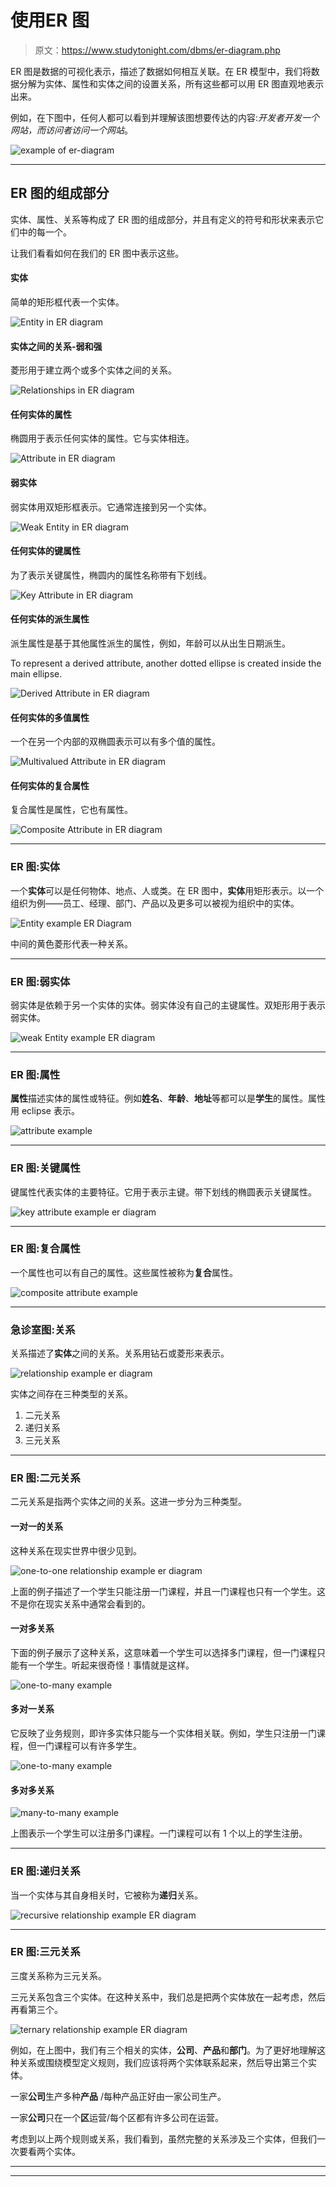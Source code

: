 # 使用ER 图

> 原文：<https://www.studytonight.com/dbms/er-diagram.php>

ER 图是数据的可视化表示，描述了数据如何相互关联。在 ER 模型中，我们将数据分解为实体、属性和实体之间的设置关系，所有这些都可以用 ER 图直观地表示出来。

例如，在下图中，任何人都可以看到并理解该图想要传达的内容:*开发者开发一个网站，而访问者访问一个网站*。

![example of er-diagram](img/632d1875074b7f3482b2c1d035d6fa80.png)

* * *

## ER 图的组成部分

实体、属性、关系等构成了 ER 图的组成部分，并且有定义的符号和形状来表示它们中的每一个。

让我们看看如何在我们的 ER 图中表示这些。

#### 实体

简单的矩形框代表一个实体。

![Entity in ER diagram](img/d4b82f30fdc5a3f827a84490fe898809.png)

#### 实体之间的关系-弱和强

菱形用于建立两个或多个实体之间的关系。

![Relationships in ER diagram](img/5a8d5f8472e9a1cbb7b5163890757f22.png)

#### 任何实体的属性

椭圆用于表示任何实体的属性。它与实体相连。

![Attribute in ER diagram](img/c16319a0f0012db37dd4d78122e82da4.png)

#### 弱实体

弱实体用双矩形框表示。它通常连接到另一个实体。

![Weak Entity in ER diagram](img/aba58c528cb40739d1f6bc8ce14ef4f8.png)

#### 任何实体的键属性

为了表示关键属性，椭圆内的属性名称带有下划线。

![Key Attribute in ER diagram](img/111f685a6bbf99c822936e9ee468fc1a.png)

#### 任何实体的派生属性

派生属性是基于其他属性派生的属性，例如，年龄可以从出生日期派生。

To represent a derived attribute, another dotted ellipse is created inside the main ellipse.

![Derived Attribute in ER diagram](img/8e8b1e1798c4ff460bbb9ebc368f36ba.png)

#### 任何实体的多值属性

一个在另一个内部的双椭圆表示可以有多个值的属性。

![Multivalued Attribute in ER diagram](img/ebb767c7bf04a6cf8924db8716cb80a7.png)

#### 任何实体的复合属性

复合属性是属性，它也有属性。

![Composite Attribute in ER diagram](img/924c1dcd50b83aedc3dfbc791f55cffd.png)

* * *

### ER 图:实体

一个**实体**可以是任何物体、地点、人或类。在 ER 图中，**实体**用矩形表示。以一个组织为例——员工、经理、部门、产品以及更多可以被视为组织中的实体。

![Entity example ER Diagram](img/5b4dc1706ec65e90b0e07ae7237fcc28.png)

中间的黄色菱形代表一种关系。

* * *

### ER 图:弱实体

弱实体是依赖于另一个实体的实体。弱实体没有自己的主键属性。双矩形用于表示弱实体。

![weak Entity example ER diagram](img/af0c8dfa1f4f4b76db1372bc1dd9518f.png)

* * *

### ER 图:属性

**属性**描述实体的属性或特征。例如**姓名**、**年龄**、**地址**等都可以是**学生**的属性。属性用 eclipse 表示。

![attribute example](img/673b48ca157b150a591ddd01e3208e4c.png)

* * *

### ER 图:关键属性

键属性代表实体的主要特征。它用于表示主键。带下划线的椭圆表示关键属性。

![key attribute example er diagram](img/dfabe12e79ad59b01a24907e93762035.png)

* * *

### ER 图:复合属性

一个属性也可以有自己的属性。这些属性被称为**复合**属性。

![composite attribute example](img/fab1805db631262942eaea45f5f6e559.png)

* * *

### 急诊室图:关系

关系描述了**实体**之间的关系。关系用钻石或菱形来表示。

![relationship example er diagram](img/12988558d7a85fb9de40a967ced506a4.png)

实体之间存在三种类型的关系。

1.  二元关系
2.  递归关系
3.  三元关系

* * *

### ER 图:二元关系

二元关系是指两个实体之间的关系。这进一步分为三种类型。

#### 一对一的关系

这种关系在现实世界中很少见到。

![one-to-one relationship example er diagram](img/5cfd031d00734b5286eecfeec51b040c.png)

上面的例子描述了一个学生只能注册一门课程，并且一门课程也只有一个学生。这不是你在现实关系中通常会看到的。

#### 一对多关系

下面的例子展示了这种关系，这意味着一个学生可以选择多门课程，但一门课程只能有一个学生。听起来很奇怪！事情就是这样。

![one-to-many example](img/8011711ca6d02816d6be51c67cb37e95.png)

#### 多对一关系

它反映了业务规则，即许多实体只能与一个实体相关联。例如，学生只注册一门课程，但一门课程可以有许多学生。

![one-to-many example](img/d3b7a96a2ebb91c87bf90d1fa384ccf4.png)

#### 多对多关系

![many-to-many example](img/e1565da7ea536d0243c73946f8dc4408.png)

上图表示一个学生可以注册多门课程。一门课程可以有 1 个以上的学生注册。

* * *

### ER 图:递归关系

当一个实体与其自身相关时，它被称为**递归**关系。

![recursive relationship example ER diagram](img/e50ec766869578f9c6c011789908734c.png)

* * *

### ER 图:三元关系

三度关系称为三元关系。

三元关系包含三个实体。在这种关系中，我们总是把两个实体放在一起考虑，然后再看第三个。

![ternary relationship example ER diagram](img/2f184c85c381102f0f602b87687fe551.png)

例如，在上图中，我们有三个相关的实体，**公司**、**产品**和**部门**。为了更好地理解这种关系或围绕模型定义规则，我们应该将两个实体联系起来，然后导出第三个实体。

一家**公司**生产多种**产品** /每种产品正好由一家公司生产。

一家**公司**只在一个**区**运营/每个区都有许多公司在运营。

考虑到以上两个规则或关系，我们看到，虽然完整的关系涉及三个实体，但我们一次要看两个实体。

* * *

* * *